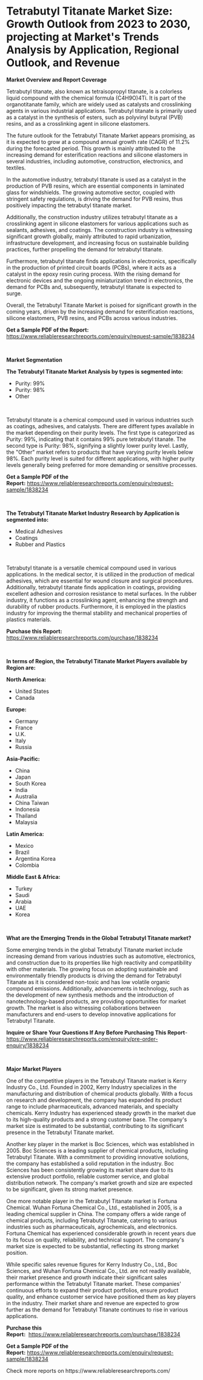 <p><h1>Tetrabutyl Titanate Market Size: Growth Outlook from 2023 to 2030, projecting at Market's Trends Analysis by Application, Regional Outlook, and Revenue</h1></p><p><strong>Market Overview and Report Coverage</strong></p>
<p><p>Tetrabutyl titanate, also known as tetraisopropyl titanate, is a colorless liquid compound with the chemical formula (C4H9O)4Ti. It is part of the organotitanate family, which are widely used as catalysts and crosslinking agents in various industrial applications. Tetrabutyl titanate is primarily used as a catalyst in the synthesis of esters, such as polyvinyl butyral (PVB) resins, and as a crosslinking agent in silicone elastomers.</p><p>The future outlook for the Tetrabutyl Titanate Market appears promising, as it is expected to grow at a compound annual growth rate (CAGR) of 11.2% during the forecasted period. This growth is mainly attributed to the increasing demand for esterification reactions and silicone elastomers in several industries, including automotive, construction, electronics, and textiles.</p><p>In the automotive industry, tetrabutyl titanate is used as a catalyst in the production of PVB resins, which are essential components in laminated glass for windshields. The growing automotive sector, coupled with stringent safety regulations, is driving the demand for PVB resins, thus positively impacting the tetrabutyl titanate market.</p><p>Additionally, the construction industry utilizes tetrabutyl titanate as a crosslinking agent in silicone elastomers for various applications such as sealants, adhesives, and coatings. The construction industry is witnessing significant growth globally, mainly attributed to rapid urbanization, infrastructure development, and increasing focus on sustainable building practices, further propelling the demand for tetrabutyl titanate.</p><p>Furthermore, tetrabutyl titanate finds applications in electronics, specifically in the production of printed circuit boards (PCBs), where it acts as a catalyst in the epoxy resin curing process. With the rising demand for electronic devices and the ongoing miniaturization trend in electronics, the demand for PCBs and, subsequently, tetrabutyl titanate is expected to surge.</p><p>Overall, the Tetrabutyl Titanate Market is poised for significant growth in the coming years, driven by the increasing demand for esterification reactions, silicone elastomers, PVB resins, and PCBs across various industries.</p></p>
<p><strong>Get a Sample PDF of the Report:</strong> <a href="https://www.reliableresearchreports.com/enquiry/request-sample/1838234">https://www.reliableresearchreports.com/enquiry/request-sample/1838234</a></p>
<p>&nbsp;</p>
<p><strong>Market Segmentation</strong></p>
<p><strong>The Tetrabutyl Titanate Market Analysis by types is segmented into:</strong></p>
<p><ul><li>Purity: 99%</li><li>Purity: 98%</li><li>Other</li></ul></p>
<p>&nbsp;</p>
<p><p>Tetrabutyl titanate is a chemical compound used in various industries such as coatings, adhesives, and catalysts. There are different types available in the market depending on their purity levels. The first type is categorized as Purity: 99%, indicating that it contains 99% pure tetrabutyl titanate. The second type is Purity: 98%, signifying a slightly lower purity level. Lastly, the "Other" market refers to products that have varying purity levels below 98%. Each purity level is suited for different applications, with higher purity levels generally being preferred for more demanding or sensitive processes.</p></p>
<p><strong>Get a Sample PDF of the Report:</strong>&nbsp;<a href="https://www.reliableresearchreports.com/enquiry/request-sample/1838234">https://www.reliableresearchreports.com/enquiry/request-sample/1838234</a></p>
<p>&nbsp;</p>
<p><strong>The Tetrabutyl Titanate Market Industry Research by Application is segmented into:</strong></p>
<p><ul><li>Medical Adhesives</li><li>Coatings</li><li>Rubber and Plastics</li></ul></p>
<p>&nbsp;</p>
<p><p>Tetrabutyl titanate is a versatile chemical compound used in various applications. In the medical sector, it is utilized in the production of medical adhesives, which are essential for wound closure and surgical procedures. Additionally, tetrabutyl titanate finds application in coatings, providing excellent adhesion and corrosion resistance to metal surfaces. In the rubber industry, it functions as a crosslinking agent, enhancing the strength and durability of rubber products. Furthermore, it is employed in the plastics industry for improving the thermal stability and mechanical properties of plastics materials.</p></p>
<p><strong>Purchase this Report:</strong>&nbsp; <a href="https://www.reliableresearchreports.com/purchase/1838234">https://www.reliableresearchreports.com/purchase/1838234</a></p>
<p>&nbsp;</p>
<p><strong>In terms of Region, the Tetrabutyl Titanate Market Players available by Region are:</strong></p>
<p>
    <p> <strong> North America: </strong>
        <ul>
            <li>United States</li>
            <li>Canada</li>
        </ul>
        </p> 
    <p> <strong> Europe: </strong>
        <ul>
            <li>Germany</li>
            <li>France</li>
            <li>U.K.</li>
            <li>Italy</li>
            <li>Russia</li>
        </ul>
        </p> 
    <p> <strong> Asia-Pacific: </strong>
        <ul>
            <li>China</li>
            <li>Japan</li>
            <li>South Korea</li>
            <li>India</li>
            <li>Australia</li>
            <li>China Taiwan</li>
            <li>Indonesia</li>
            <li>Thailand</li>
            <li>Malaysia</li>
        </ul>
        </p> 
    <p> <strong> Latin America: </strong>
        <ul>
            <li>Mexico</li>
            <li>Brazil</li>
            <li>Argentina Korea</li>
            <li>Colombia</li>
        </ul>
        </p> 
    <p> <strong> Middle East & Africa: </strong>
        <ul>
            <li>Turkey</li>
            <li>Saudi</li>
            <li>Arabia</li>
            <li>UAE</li>
            <li>Korea</li>
        </ul>
    </p>
    </p>
<p>&nbsp;</p>
<p><strong>What are the Emerging Trends in the Global Tetrabutyl Titanate market?</strong></p>
<p><p>Some emerging trends in the global Tetrabutyl Titanate market include increasing demand from various industries such as automotive, electronics, and construction due to its properties like high reactivity and compatibility with other materials. The growing focus on adopting sustainable and environmentally friendly products is driving the demand for Tetrabutyl Titanate as it is considered non-toxic and has low volatile organic compound emissions. Additionally, advancements in technology, such as the development of new synthesis methods and the introduction of nanotechnology-based products, are providing opportunities for market growth. The market is also witnessing collaborations between manufacturers and end-users to develop innovative applications for Tetrabutyl Titanate.</p></p>
<p><strong>Inquire or Share Your Questions If Any Before Purchasing This Report</strong>- <a href="https://www.reliableresearchreports.com/enquiry/pre-order-enquiry/1838234">https://www.reliableresearchreports.com/enquiry/pre-order-enquiry/1838234</a></p>
<p>&nbsp;</p>
<p><strong>Major Market Players</strong></p>
<p><p>One of the competitive players in the Tetrabutyl Titanate market is Kerry Industry Co., Ltd. Founded in 2002, Kerry Industry specializes in the manufacturing and distribution of chemical products globally. With a focus on research and development, the company has expanded its product range to include pharmaceuticals, advanced materials, and specialty chemicals. Kerry Industry has experienced steady growth in the market due to its high-quality products and a strong customer base. The company's market size is estimated to be substantial, contributing to its significant presence in the Tetrabutyl Titanate market.</p><p>Another key player in the market is Boc Sciences, which was established in 2005. Boc Sciences is a leading supplier of chemical products, including Tetrabutyl Titanate. With a commitment to providing innovative solutions, the company has established a solid reputation in the industry. Boc Sciences has been consistently growing its market share due to its extensive product portfolio, reliable customer service, and global distribution network. The company's market growth and size are expected to be significant, given its strong market presence.</p><p>One more notable player in the Tetrabutyl Titanate market is Fortuna Chemical. Wuhan Fortuna Chemical Co., Ltd., established in 2005, is a leading chemical supplier in China. The company offers a wide range of chemical products, including Tetrabutyl Titanate, catering to various industries such as pharmaceuticals, agrochemicals, and electronics. Fortuna Chemical has experienced considerable growth in recent years due to its focus on quality, reliability, and technical support. The company's market size is expected to be substantial, reflecting its strong market position.</p><p>While specific sales revenue figures for Kerry Industry Co., Ltd., Boc Sciences, and Wuhan Fortuna Chemical Co., Ltd. are not readily available, their market presence and growth indicate their significant sales performance within the Tetrabutyl Titanate market. These companies' continuous efforts to expand their product portfolios, ensure product quality, and enhance customer service have positioned them as key players in the industry. Their market share and revenue are expected to grow further as the demand for Tetrabutyl Titanate continues to rise in various applications.</p></p>
<p><strong>Purchase this Report:</strong>&nbsp;&nbsp;<a href="https://www.reliableresearchreports.com/purchase/1838234">https://www.reliableresearchreports.com/purchase/1838234</a></p>
<p></p>
<p><strong>Get a Sample PDF of the Report:</strong>&nbsp;<a href="https://www.reliableresearchreports.com/enquiry/request-sample/1838234">https://www.reliableresearchreports.com/enquiry/request-sample/1838234</a></p>
<p>Check more reports on https://www.reliableresearchreports.com/</p>